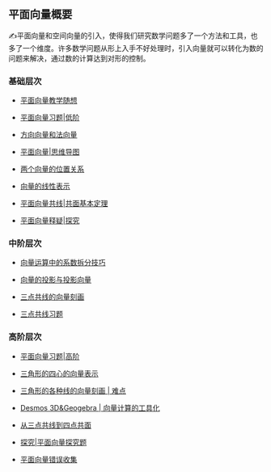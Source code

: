 ##  平面向量概要<!-- {docsify-ignore} -->

:writing_hand:平面向量和空间向量的引入，使得我们研究数学问题多了一个方法和工具，也多了一个维度。许多数学问题从形上入手不好处理时，引入向量就可以转化为数的问题来解决，通过数的计算达到对形的控制。

### 基础层次

* [平面向量教学随想 ]( https://www.cnblogs.com/wanghai0666/p/9279738.html) 

* [平面向量习题|低阶](https://www.cnblogs.com/wanghai0666/p/17323161.html)

* [方向向量和法向量](https://www.cnblogs.com/wanghai0666/p/10045652.html)

*  [平面向量|思维导图](https://www.cnblogs.com/wanghai0666/p/18036824.html)

*  [两个向量的位置关系](https://www.cnblogs.com/wanghai0666/p/18036624)

*  [向量的线性表示](https://www.cnblogs.com/wanghai0666/p/18049120)

*  [平面向量共线|共面基本定理](https://www.cnblogs.com/wanghai0666/p/18049752)

*  [平面向量释疑|探究](https://www.cnblogs.com/wanghai0666/p/18053778)

### 中阶层次

* [向量运算中的系数拆分技巧](https://www.cnblogs.com/wanghai0666/p/12344951.html)

*  [向量的投影与投影向量](https://www.cnblogs.com/wanghai0666/p/17206857.html)

* [三点共线的向量刻画](https://www.cnblogs.com/wanghai0666/p/11436729.html ) 

*  [三点共线习题](https://www.cnblogs.com/wanghai0666/p/18049603)

### 高阶层次

* <a  href=" https://www.cnblogs.com/wanghai0666/p/7670374.html "  target="_blank" >平面向量习题|高阶 </a> 

* <a  href=" https://www.cnblogs.com/wanghai0666/p/7655864.html "  target="_blank" >三角形的四心的向量表示 </a>

*  [三角形的各种线的向量刻画 | 难点](https://www.cnblogs.com/wanghai0666/p/18080286) 

*  [Desmos 3D&Geogebra | 向量计算的工具化](https://www.cnblogs.com/wanghai0666/p/18077549) 

* <a  href="https://www.cnblogs.com/wanghai0666/p/11488713.html "  target="_blank">从三点共线到四点共面</a> 

* [探究|平面向量探究题](https://www.cnblogs.com/wanghai0666/p/13249586.html)	
 
* [平面向量错误收集](https://www.cnblogs.com/wanghai0666/p/13233873.html)	
